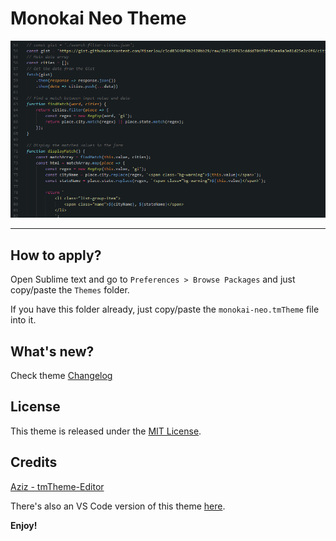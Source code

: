 # Monokai Neo Theme

![monokai-neo-preview](https://raw.githubusercontent.com/awran5/monokai-neo/sublime-text-3/preview.png)


***

## How to apply?

Open Sublime text and go to `Preferences > Browse Packages` and just copy/paste the `Themes` folder.

If you have this folder already, just copy/paste the `monokai-neo.tmTheme` file into it.


## What's new?

Check theme [Changelog](https://github.com/awran5/monokai-neo/blob/sublime-text-3/README.md)

## License

This theme is released under the [MIT License](https://github.com/awran5/monokai-neo/blob/sublime-text-3/LICENSE).

## Credits

[Aziz - tmTheme-Editor](https://github.com/aziz/tmTheme-Editor)

There's also an VS Code version of this theme [here](https://github.com/awran5/monokai-neo/).

**Enjoy!** 
